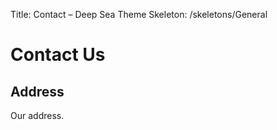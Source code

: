 Title: Contact – Deep Sea Theme
Skeleton: /skeletons/General

# Contact Us

## Address

Our address.
